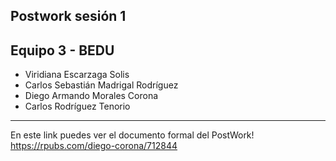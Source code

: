 ## Postwork sesión 1
## Equipo 3 - BEDU

* Viridiana Escarzaga Solis
* Carlos Sebastián Madrigal Rodríguez 
* Diego Armando Morales Corona
* Carlos Rodríguez Tenorio
---------------------------------------

En este link puedes ver el documento formal del PostWork!
https://rpubs.com/diego-corona/712844
